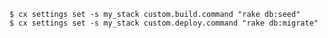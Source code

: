 <!-- layout:code post: sinatra-stacks_custom-commands -->

```
$ cx settings set -s my_stack custom.build.command "rake db:seed"
$ cx settings set -s my_stack custom.deploy.command "rake db:migrate"
```

